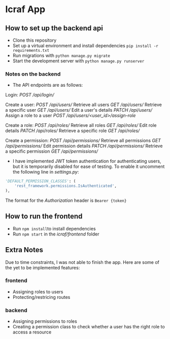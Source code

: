 # Icraf App

## How to set up the backend api

- Clone this repository
- Set up a virtual environment and install dependencies `pip install -r requirements.txt`
- Run migrations with `python manage.py migrate`
- Start the development server with `python manage.py runserver`

### Notes on the backend
- The API endpoints are as follows:

Login: *POST /api/login/*

Create a user: *POST /api/users/*
Retrieve all users *GET /api/users/*
Retrieve a specific user *GET /api/users/<id>*
Edit a user's details *PATCH /api/users/<id>*
Assign a role to a user *POST /api/users/<user_id>/assign-role*

Create a role: *POST /api/roles/*
Retrieve all roles *GET /api/roles/*
Edit role details *PATCH /api/roles/<id>*
Retrieve a specific role *GET /api/roles/<id>*

Create a permission: *POST /api/permissions/*
Retrieve all permissions *GET /api/permissions/*
Edit permission details *PATCH /api/permissions/<id>*
Retrieve a specific permission *GET /api/permissions/<id>*

- I have implemented JWT token authentication for authenticating users, but it is temporarily 
disabled for ease of testing. To enable it uncomment the following line in *settings.py*:
```python
'DEFAULT_PERMISSION_CLASSES': (
    'rest_framework.permissions.IsAuthenticated',
),
```
The format for the *Authorization* header is `Bearer {token}` 

## How to run the frontend

- Run `npm install`to install dependencies
- Run `npm start` in the *icraf/frontend* folder

## Extra Notes

Due to time constraints, I was not able to finish the app.
Here are some of the yet to be implemented features:

### frontend
- Assigning roles to users
- Protecting/restricing routes

### backend
- Assigning permissions to roles
- Creating a permission class to check whether a user has the right role to access a resource